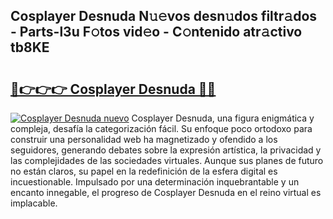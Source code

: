 ## Cosplayer Desnuda N𝚞𝚎vos desn𝚞dos filtr𝚊dos - Parts-l3u F𝚘tos vid𝚎o - C𝚘ntenido atr𝚊ctivo tb8KE

# <h2><a href="http://mb2pezc.tromn.icu/?c=Cosplayer+Desnuda">🔗👉👉👉 Cosplayer Desnuda 🔗🔗</a></h2>

[![Cosplayer Desnuda nuevo](https://i.imgur.com/pEAQMta.gif)](http://mb2pezc.tromn.icu/?c=Cosplayer+Desnuda)
Cosplayer Desnuda, una figura enigmática y compleja, desafía la categorización fácil. Su enfoque poco ortodoxo para construir una personalidad web ha magnetizado y ofendido a los seguidores, generando debates sobre la expresión artística, la privacidad y las complejidades de las sociedades virtuales. Aunque sus planes de futuro no están claros, su papel en la redefinición de la esfera digital es incuestionable. Impulsado por una determinación inquebrantable y un encanto innegable, el progreso de Cosplayer Desnuda en el reino virtual es implacable.
